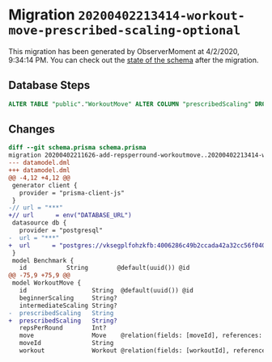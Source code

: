 # Migration `20200402213414-workout-move-prescribed-scaling-optional`

This migration has been generated by ObserverMoment at 4/2/2020, 9:34:14 PM.
You can check out the [state of the schema](./schema.prisma) after the migration.

## Database Steps

```sql
ALTER TABLE "public"."WorkoutMove" ALTER COLUMN "prescribedScaling" DROP NOT NULL;
```

## Changes

```diff
diff --git schema.prisma schema.prisma
migration 20200402211626-add-repsperround-workoutmove..20200402213414-workout-move-prescribed-scaling-optional
--- datamodel.dml
+++ datamodel.dml
@@ -4,12 +4,12 @@
 generator client {
   provider = "prisma-client-js"
 }
-// url = "***"
+// url      = env("DATABASE_URL")
 datasource db {
   provider = "postgresql"
-  url = "***"
+  url      = "postgres://vksegplfohzkfb:4006286c49b2ccada42a32cc56f0405ae370152bd9e594d3f38b5d1f34cebadb@ec2-79-125-26-232.eu-west-1.compute.amazonaws.com:5432/dfj0e91erhbqs1"
 }
 model Benchmark {
   id           String        @default(uuid()) @id
@@ -75,9 +75,9 @@
 model WorkoutMove {
   id                  String  @default(uuid()) @id
   beginnerScaling     String?
   intermediateScaling String?
-  prescribedScaling   String
+  prescribedScaling   String?
   repsPerRound        Int?
   move                Move    @relation(fields: [moveId], references: [id])
   moveId              String
   workout             Workout @relation(fields: [workoutId], references: [id])
```


